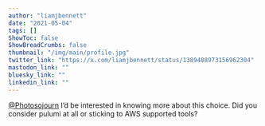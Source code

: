 ```yaml
---
author: "liamjbennett"
date: "2021-05-04"
tags: []
ShowToc: false
ShowBreadCrumbs: false
thumbnail: "/img/main/profile.jpg"
twitter_link: "https://x.com/liamjbennett/status/1389488973156962304"
mastodon_link: ""
bluesky_link: ""
linkedin_link: ""
---
```


[@Photosojourn](https://x.com/Photosojourn) I’d be interested in knowing more about this choice. Did you consider pulumi at all or sticking to AWS supported tools?

